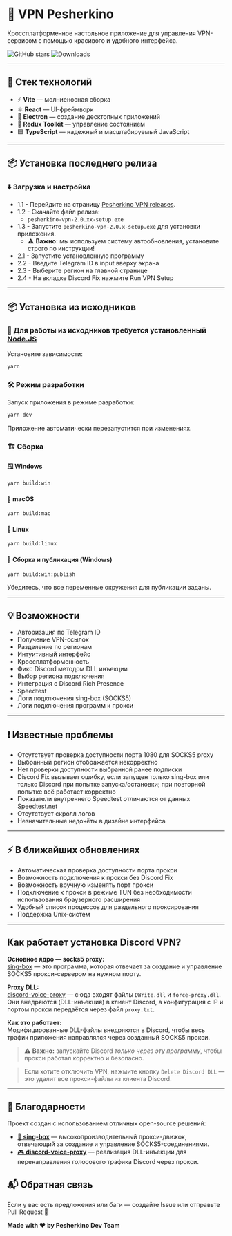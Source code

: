 # 🚀 VPN Pesherkino

Кроссплатформенное настольное приложение для управления VPN-сервисом с помощью красивого и удобного интерфейса.

![GitHub stars](https://img.shields.io/github/stars/Muhendalf-ru/pesherkino-vpn?style=social)
![Downloads](https://img.shields.io/github/downloads/Muhendalf-ru/pesherkino-vpn/total?style=flat-square)



---

## 🧰 Стек технологий

- ⚡ **Vite** — молниеносная сборка
- ⚛️ **React** — UI-фреймворк
- 🔌 **Electron** — создание десктопных приложений
- 🧠 **Redux Toolkit** — управление состоянием
- 🟦 **TypeScript** — надежный и масштабируемый JavaScript

---

## 📦 Установка последнего релиза

### ⬇️ Загрузка и настройка

- 1.1 - Перейдите на страницу [Pesherkino VPN releases](https://github.com/Muhendalf-ru/electron-vite-pesherkino/releases).
- 1.2 - Скачайте файл релиза:
  - `pesherkino-vpn-2.0.хх-setup.exe`
- 1.3 - Запустите `pesherkino-vpn-2.0.x-setup.exe` для установки приложения.
  - ⚠️ **Важно:** мы используем систему автообновления, установите строго по инструкции!
- 2.1 - Запустите установленную программу
- 2.2 - Введите Telegram ID в input вверху экрана
- 2.3 - Выберите регион на главной странице
- 2.4 - На вкладке Discord Fix нажмите Run VPN Setup

---

## 📦 Установка из исходников

### 🧰 Для работы из исходников требуется установленный [Node.JS](https://nodejs.org/en)

Установите зависимости:

```sh
yarn
```

### 🛠 Режим разработки

Запуск приложения в режиме разработки:

```sh
yarn dev
```

Приложение автоматически перезапустится при изменениях.

### 🏗 Сборка

#### 🪟 Windows

```sh
yarn build:win
```

#### 🍎 macOS

```sh
yarn build:mac
```

#### 🐧 Linux

```sh
yarn build:linux
```

#### 🚀 Сборка и публикация (Windows)

```sh
yarn build:win:publish
```

Убедитесь, что все переменные окружения для публикации заданы.

---

## 💡 Возможности

- Авторизация по Telegram ID
- Получение VPN-ссылок
- Разделение по регионам
- Интуитивный интерфейс
- Кроссплатформенность
- Фикс Discord методом DLL инъекции
- Выбор региона подключения
- Интеграция с Discord Rich Presence
- Speedtest
- Логи подключения sing-box (SOCKS5)
- Логи подключения программ к прокси

---

## ❗️ Известные проблемы

- Отсутствует проверка доступности порта 1080 для SOCKS5 proxy
- Выбранный регион отображается некорректно
- Нет проверки доступности выбранной ранее подписки
- Discord Fix вызывает ошибку, если запущен только sing-box или только Discord при попытке запуска/остановки; при повторной попытке всё работает корректно
- Показатели внутреннего Speedtest отличаются от данных Speedtest.net
- Отсутствует скролл логов
- Незначительные недочёты в дизайне интерфейса

---

## ⚡️ В ближайших обновлениях

- Автоматическая проверка доступности порта прокси
- Возможность подключения к прокси без Discord Fix
- Возможность вручную изменять порт прокси
- Подключение к прокси в режиме TUN без необходимости использования браузерного расширения
- Удобный список процессов для раздельного проксирования
- Поддержка Unix-систем

---

## Как работает установка Discord VPN?

**Основное ядро — socks5 proxy:**  
[sing-box](https://github.com/SagerNet/sing-box) — это программа, которая отвечает за создание и управление SOCKS5 прокси-сервером на нужном порту.

**Proxy DLL:**  
[discord-voice-proxy](https://github.com/runetfreedom/discord-voice-proxy) — сюда входят файлы `DWrite.dll` и `force-proxy.dll`. Они внедряются (DLL-инъекция) в клиент Discord, а конфигурация с IP и портом прокси передаётся через файл `proxy.txt`.

**Как это работает:**  
Модифицированные DLL-файлы внедряются в Discord, чтобы весь трафик приложения направлялся через созданный SOCKS5 прокси.

> ⚠️ **Важно:** запускайте Discord _только через эту программу_, чтобы прокси работал корректно и безопасно.

> Если хотите отключить VPN, нажмите кнопку `Delete Discord DLL` — это удалит все прокси-файлы из клиента Discord.

---

## 🙌 Благодарности

Проект создан с использованием отличных open-source решений:

- [💬 **sing-box**](https://github.com/SagerNet/sing-box) — высокопроизводительный прокси-движок, отвечающий за создание и управление SOCKS5-соединениями.
- [🎮 **discord-voice-proxy**](https://github.com/runetfreedom/discord-voice-proxy) — реализация DLL-инъекции для перенаправления голосового трафика Discord через прокси.

## 📬 Обратная связь

Если у вас есть предложения или баги — создайте Issue или отправьте Pull Request 🙌

**Made with ❤️ by Pesherkino Dev Team**
